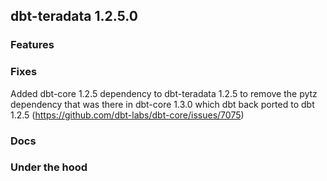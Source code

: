 ## dbt-teradata 1.2.5.0

### Features

### Fixes
Added dbt-core 1.2.5 dependency to dbt-teradata 1.2.5 to remove the pytz dependency that was there in dbt-core 1.3.0 which dbt back ported to dbt 1.2.5 (https://github.com/dbt-labs/dbt-core/issues/7075)

### Docs

### Under the hood
